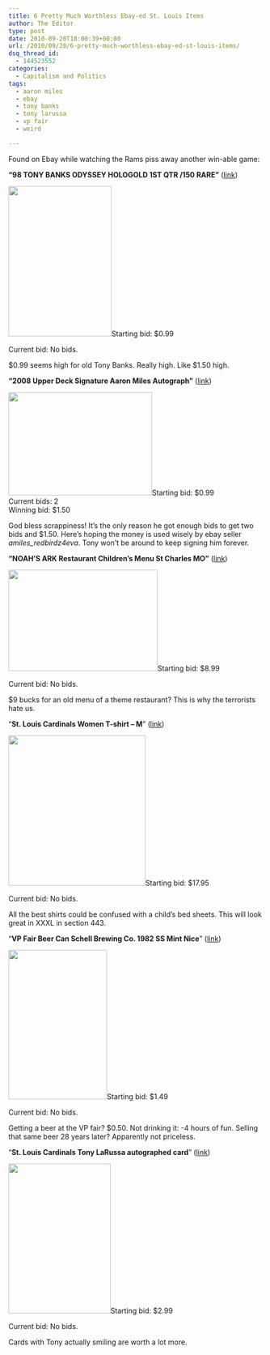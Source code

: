 ```yaml
---
title: 6 Pretty Much Worthless Ebay-ed St. Louis Items
author: The Editor
type: post
date: 2010-09-20T18:00:39+00:00
url: /2010/09/20/6-pretty-much-worthless-ebay-ed-st-louis-items/
dsq_thread_id:
  - 144523552
categories:
  - Capitalism and Politics
tags:
  - aaron miles
  - ebay
  - tony banks
  - tony larussa
  - vp fair
  - weird

---
```

Found on Ebay while watching the Rams piss away another win-able game:

**&#8220;98 TONY BANKS ODYSSEY HOLOGOLD 1ST QTR /150 RARE&#8221;** (<a href="http://cgi.ebay.com/98-TONY-BANKS-ODYSSEY-HOLOGOLD-1ST-QTR-150-RARE-/200519082321?pt=US_Football&hash=item2eafde6151#ht_1453wt_1039" target="_blank">link</a>)

[<img class="aligncenter size-full wp-image-6883" title="ebay_tony_banks" src="http://media.punchingkitty.com/wordpress/2010/09/ebay_tony_banks.jpg" alt="" width="204" height="297" />][1]Starting bid: $0.99
  
Current bid: No bids.

$0.99 seems high for old Tony Banks. Really high. Like $1.50 high.

**&#8220;2008 Upper Deck Signature Aaron Miles Autograph&#8221;** (<a href="http://cgi.ebay.com/2008-Upper-Deck-Signature-Aaron-Miles-Autograph-/190443945761?pt=US_Baseball&hash=item2c5757ff21#ht_500wt_1054" target="_blank">link</a>)

<p style="text-align: left;">
  <a href="http://media.punchingkitty.com/wordpress/2010/09/ebay_aaron_miles.jpg"><img class="aligncenter" title="ebay_aaron_miles" src="http://media.punchingkitty.com/wordpress/2010/09/ebay_aaron_miles.jpg" alt="" width="284" height="204" /></a>Starting bid: $0.99<br /> Current bids: 2<br /> Winning bid: $1.50
</p>

<p style="text-align: left;">
  God bless scrappiness! It&#8217;s the only reason he got enough bids to get two bids and $1.50. Here&#8217;s hoping the money is used wisely by ebay seller <em>amiles_redbirdz4eva</em>. Tony won&#8217;t be around to keep signing him forever.
</p>

**&#8220;NOAH&#8217;S ARK Restaurant Children&#8217;s Menu St Charles MO&#8221;** (<a href="http://cgi.ebay.com/NOAHS-ARK-Restaurant-Childrens-Menu-St-Charles-MO-/400153646716?pt=LH_DefaultDomain_0&hash=item5d2b04167c#ht_500wt_828" target="_blank">link</a>)

[<img class="aligncenter size-full wp-image-6884" title="ebay_noahs_ark" src="http://media.punchingkitty.com/wordpress/2010/09/ebay_noahs_ark.jpg" alt="" width="295" height="200" />][2]Starting bid: $8.99
  
Current bid: No bids.

$9 bucks for an old menu of a theme restaurant? This is why the terrorists hate us.

&#8220;**St. Louis Cardinals Women T-shirt &#8211; M**&#8221; (<a href="http://cgi.ebay.com/St-Louis-Cardinals-Women-T-shirt-M-/270634646285?pt=US_Baseball_Fan_Shop&hash=item3f0314fb0d#ht_2906wt_813" target="_blank">link</a>)

[<img class="aligncenter size-full wp-image-6887" title="ebay_ugly_shirt" src="http://media.punchingkitty.com/wordpress/2010/09/ebay_ugly_shirt.jpg" alt="" width="271" height="297" />][3]Starting bid: $17.95
  
Current bid: No bids.

All the best shirts could be confused with a child&#8217;s bed sheets. This will look great in XXXL in section 443.

&#8220;**VP Fair Beer Can Schell Brewing Co. 1982 SS Mint Nice**&#8221; (<a href="http://cgi.ebay.com/VP-Fair-Beer-Can-Schell-Brewing-Co-1982-SS-Mint-Nice-/380179032038?pt=LH_DefaultDomain_0&hash=item58846fa7e6#ht_676wt_813" target="_blank">link</a>)

[<img class="aligncenter size-full wp-image-6889" title="ebay_vip_beer" src="http://media.punchingkitty.com/wordpress/2010/09/ebay_vip_beer.jpg" alt="" width="195" height="295" />][4]Starting bid: $1.49
  
Current bid: No bids.

Getting a beer at the VP fair? $0.50. Not drinking it: -4 hours of fun. Selling that same beer 28 years later? Apparently not priceless.

&#8220;**St. Louis Cardinals Tony LaRussa autographed card**&#8221; (<a href="http://cgi.ebay.com/St-Louis-Cardinals-Tony-LaRussa-autographed-card-/220670556753?pt=LH_DefaultDomain_0&hash=item3360fd7a51#ht_500wt_1054" target="_blank">link</a>)

[<img class="aligncenter size-full wp-image-6888" title="ebay_tlr" src="http://media.punchingkitty.com/wordpress/2010/09/ebay_tlr.jpg" alt="" width="202" height="296" />][5]Starting bid: $2.99
  
Current bid: No bids.

Cards with Tony actually smiling are worth a lot more.

 [1]: http://media.punchingkitty.com/wordpress/2010/09/ebay_tony_banks.jpg
 [2]: http://media.punchingkitty.com/wordpress/2010/09/ebay_noahs_ark.jpg
 [3]: http://media.punchingkitty.com/wordpress/2010/09/ebay_ugly_shirt.jpg
 [4]: http://media.punchingkitty.com/wordpress/2010/09/ebay_vip_beer.jpg
 [5]: http://media.punchingkitty.com/wordpress/2010/09/ebay_tlr.jpg